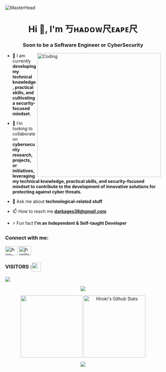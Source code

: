 ![MasterHead](https://wolseyhalloxford.org.uk/wp-content/uploads/2020/05/AL-Computer-Science-Banner-min.jpg)
<h1 align="center">Hi 👋, I'm 丂ʜᴀᴅᴏᴡ尺ᴇᴀᴘᴇ尺</h1>
<h3 align="center">Soon to be a Software Engineer or CyberSecurity</h3>
<img align="right" alt="Coding" width="400" src="https://media2.giphy.com/media/dWesBcTLavkZuG35MI/giphy.gif">

- 🌱 I am currently **developing my technical knowledge, practical skills, and cultivating a security-focused mindset.**

- 👯 I’m looking to collaborate on **cybersecurity research, projects, or initiatives, leveraging my technical knowledge, practical skills, and security-focused mindset to contribute to the development of innovative solutions for protecting against cyber threats.**

- 💬 Ask me about **technological-related stuff**

- 📫 How to reach me **darkages38@gmail.com**

- ⚡ Fun fact **I'm an Independent & Self-taught Developer**

<h3 align="left">Connect with me:</h3>
<p align="left">
<a href="https://linkedin.com/in/jhon-lloyd-t-cruz-559686263" target="blank"><img align="center" src="https://raw.githubusercontent.com/rahuldkjain/github-profile-readme-generator/master/src/images/icons/Social/linked-in-alt.svg" alt="jhon-lloyd-t-cruz-559686263" height="30" width="40" /></a>
<a href="https://fb.com/jhonlloyd.cruz.758" target="blank"><img align="center" src="https://raw.githubusercontent.com/rahuldkjain/github-profile-readme-generator/master/src/images/icons/Social/facebook.svg" alt="jhonlloyd.cruz.758" height="30" width="40" /></a>
</p>

### VISITORS :<img align="center" height="30px" src="https://profile-counter.glitch.me/ShadowR3aper/count.svg" />

<img align="center" src="https://github-readme-activity-graph.vercel.app/graph?username=ShadowR3aper&bg_color=222222&color=ffffff&line=1890ff&point=ffffff&area=true&hide_border=false" />
<p align="center">
<img align="center" src="https://github-profile-trophy.vercel.app/?username=ShadowR3aper&theme=darkhub&no-frame=true&column=4&margin-w=36&margin-h=12" />
</p>
<p align="center">
<img align="center" height="200px" src="https://github-readme-stats.vercel.app/api/top-langs/?username=ShadowR3aper&langs_count=8&theme=dark&layout=compact&hide=html,scss,makefile,ruby,css,less" />
<img align="center" height="200px" src="https://github-readme-stats-git-masterrstaa-rickstaa.vercel.app/api?username=ShadowR3aper&show_icons=true&count_private=true&include_all_commits=true&line_height=25&theme=dark" alt="Hiroki's Github Stats" />
</p>
</p>
<div align="center" style="font-size: 25px;font-weight: 900;">
  <a href="https://github.com/ShadowR3aper">
    <img src="https://github-readme-streak-stats.herokuapp.com?user=ShadowR3aper&theme=dark" />
  </a>
</div>
</section>
